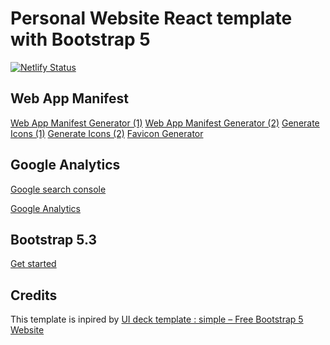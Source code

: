 # Personal Website React template with Bootstrap 5

[![Netlify Status](https://api.netlify.com/api/v1/badges/213636b7-0b51-4537-a342-6e554e164928/deploy-status)](https://app.netlify.com/sites/well-being-personal-website-template/deploys)

## Web App Manifest

[Web App Manifest Generator (1)](https://tomitm.github.io/appmanifest/)
[Web App Manifest Generator (2)](https://www.simicart.com/manifest-generator.html/)
[Generate Icons (1)](https://manifest-gen.netlify.app/)
[Generate Icons (2)](https://www.pwabuilder.com/imageGenerator)
[Favicon Generator](https://realfavicongenerator.net/)

## Google Analytics

[Google search console](https://search.google.com/search-console)

[Google Analytics](https://analytics.google.com/analytics)

## Bootstrap 5.3

[Get started](https://getbootstrap.com/docs/5.3/getting-started/introduction/)

## Credits

This template is inpired by [UI deck template : simple – Free Bootstrap 5 Website](https://preview.uideck.com/items/simple/)
